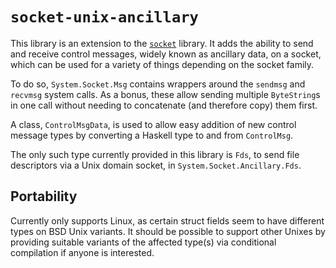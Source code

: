 # `socket-unix-ancillary`

This library is an extension to the [`socket`](https://hackage.haskell.org/package/socket) library.
It adds the ability to send and receive control messages, widely known as ancillary data, on a socket, which can be used for a variety of things depending on the socket family.

To do so, `System.Socket.Msg` contains wrappers around the `sendmsg` and `recvmsg` system calls. As a bonus, these allow sending multiple `ByteString`s in one call without needing to concatenate (and therefore copy) them first.

A class, `ControlMsgData`, is used to allow easy addition of new control message types by converting a Haskell type to and from `ControlMsg`.

The only such type currently provided in this library is `Fds`, to send file descriptors via a Unix domain socket, in `System.Socket.Ancillary.Fds`.

## Portability

Currently only supports Linux, as certain struct fields seem to have different types on BSD Unix variants. It should be possible to support other Unixes by providing suitable variants of the affected type(s) via conditional compilation if anyone is interested.
